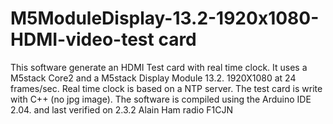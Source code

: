# M5ModuleDisplay-13.2-1920x1080-HDMI-video-test card
This software generate an HDMI Test card with real time clock. 
It uses a M5stack Core2 and a M5stack Display Module 13.2. 
1920X1080 at 24 frames/sec.
Real time clock is based on a NTP server.
The test card is write with C++ (no jpg image).
The software is compiled using the Arduino IDE 2.04. and last verified on 2.3.2 
Alain Ham radio F1CJN
